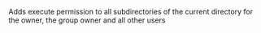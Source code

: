 Adds execute permission to all subdirectories of the current directory for the owner, the group owner and all other users
